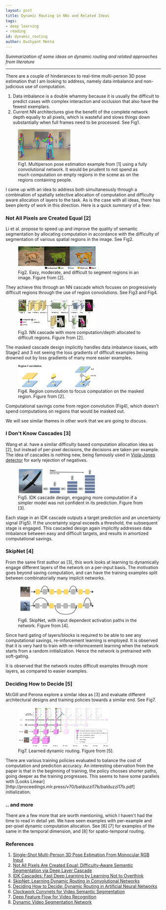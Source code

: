 ```yaml
---
layout: post
title: Dynamic Routing in NNs and Related Ideas
tags:
- deep learning
- reading
id: dynamic_routing
author: Dushyant Mehta
---
```


*Summarization of some ideas on dynamic routing and related approaches from literature*

-----

There are a couple of hinderances to real-time multi-person 3D pose estimation that I am looking to address, namely data imbalance and non-judicious use of computation. 
1. Data imbalance is a double whammy because it is usually the difficult to predict cases with complex interaction and occlusion that also have the fewest exemplars. 
2. Current NN architectures give the benefit of the complete network depth equally to all pixels, which is wasteful and slows things down substantially when full frames need to be processed. See Fig1.

 <figure>
  <img src="/assets/dynaRoute/multi_person.jpg" alt="Multi-person pose example" width="40%" display="block" margin-left="auto" margin-right="auto">
  <figcaption>Fig1. Multiperson pose estimation example from [1] using a fully convolutional network. It would be prudent to not spend as much computation on empty regions in the scene as on the regions containing people. </figcaption>
</figure> 
I came up with an idea to address both simultaneously through a combination of spatially selective allocation of computation and difficulty aware allocation of layers to the task. As is the case with all ideas, there has been plenty of work in this direction. Here is a quick summary of a few:

### Not All Pixels are Created Equal [2]
Li et al. propose to speed up and improve the quality of semantic segmentation by allocating computation in accordance with the difficulty of segmentation of various spatial regions in the image. See Fig2.
 <figure>
  <img src="/assets/dynaRoute/napce.jpg" alt="Not all pixels are created equal" width="60%" display="block" margin-left="auto" margin-right="auto">
  <figcaption>Fig2. Easy, moderate, and difficult to segment regions in an image. Figure from [2]. </figcaption>
</figure>
They achieve this through an NN cascade which focuses on progressively difficult regions through the use of region convolutions. See Fig3 and Fig4.
<figure>
  <img src="/assets/dynaRoute/napce2.jpg" alt="NN cascade" width="60%" display="block" margin-left="auto" margin-right="auto">
  <figcaption>Fig3. NN cascade with more computation/depth allocated to difficult regions. Figure from [2]. </figcaption>
</figure>
The masked cascade design implicitly handles data imbalance issues, with Stage2 and 3 not seeing the loss gradients of difficult examples being drowned out by loss gradients of many more easier examples.
<figure>
  <img src="/assets/dynaRoute/napce3.jpg" alt="Region Convolution" width="60%" display="block" margin-left="auto" margin-right="auto">
  <figcaption>Fig4. Region convolution to focus computation on the masked region. Figure from [2]. </figcaption>
</figure>
Computational savings come from region convolution (Fig4), which doesn't spend computations on regions that would be masked out.

We will see similar themes in other work that we are going to discuss.

### I Don't Know Cascades [3]
Wang et al. have a similar difficulty based computation allocation idea as [2], but instead of per-pixel decisions, the decisions are taken per example.
The idea of cascades is nothing new, being famously used in [Viola-Jones detector](https://en.wikipedia.org/wiki/Viola%E2%80%93Jones_object_detection_framework) for early rejection of negatives. 
<figure>
  <img src="/assets/dynaRoute/idk.png" alt="IDK Cascade" width="60%" display="block" margin-left="auto" margin-right="auto">
  <figcaption>Fig5. IDK cascade design, engaging more computation if a simpler model was not confident in its prediction. Figure from [3]. </figcaption>
</figure>

Each stage in an IDK cascade outputs a target prediction and an uncertainty signal (Fig5). If the uncertainty signal exceeds a threshold, the subsequent stage is engaged. This cascaded design again implicitly addresses data imbalance between easy and difficult targets, and results in amortized computational savings.

### SkipNet [4]
From the same first author as [3], this work looks at learning to dynamically engage different layers of the network on a per-input basis. The motivation goes beyond saving computation, and can have the training examples split between combinatorially many implicit networks.
<figure>
  <img src="/assets/dynaRoute/skipnet.png" alt="SkipnNet" width="60%" display="block" margin-left="auto" margin-right="auto">
  <figcaption>Fig6. SkipNet, with input dependent activation paths in the network. Figure from [4]. </figcaption>
</figure>
Since hard gating of layers/blocks is required to be able to see any computational savings, re-inforcement learning is employed. It is observed that it is very hard to train with re-informcement learning when the network starts from a random initialization. Hence the network is pretrained with soft-gating.

It is observed that the network routes difficult examples through more layers, as compared to easier examples.

### Deciding How to Decide [5]
McGill and Perona explore a similar idea as [3] and evaluate different architectural designs and training policies towards a similar end. See Fig7.
<figure>
  <img src="/assets/dynaRoute/dynaroute.jpg" alt="Dynamic Routing" width="70%" display="block" margin-left="auto" margin-right="auto">
  <figcaption>Fig7. Learned dynamic routing. Figure from [5]. </figcaption>
</figure>
There are various training policies evaluated to balance the cost of computation and prediction accuracy. An interesting obervation from the paper is that in the beginning of training, the policy chooses shorter paths, going deeper as the training progresses. This seems to have some parallels with [Looks Linear][http://proceedings.mlr.press/v70/balduzzi17b/balduzzi17b.pdf] initialization.

### .. and more
There are a few more that are worth mentioning, which I haven't had the time to read in detail yet. We have seen examples with per-example and per-pixel dynamic computation allocation. See [6] [7] for examples of the same in the temporal dimension, and [8] for spatio-temporal routing.

### References
1. [Single-Shot Multi-Person 3D Pose Estimation From Monocular RGB Input](https://arxiv.org/abs/1712.03453)
2. [Not All Pixels Are Created Equal: Difficulty-Aware Semantic Segmentation via Deep Layer Cascade](https://liuziwei7.github.io/projects/LayerCascade.html)
3. [IDK Cascades: Fast Deep Learning by Learning Not to Overthink](https://arxiv.org/abs/1706.00885)
4. [SkipNet: Learning Dynamic Routing in Convolutional Networks](https://arxiv.org/abs/1711.09485)
5. [Deciding How to Decide: Dynamic Routing in Artificial Neural Networks](https://arxiv.org/abs/1703.06217)
6. [Clockwork Convnets for Video Semantic Segmentation](https://arxiv.org/abs/1608.03609)
7. [Deep Feature Flow for Video Recognition](https://arxiv.org/abs/1611.07715)
8. [Dynamic Video Segmentation Network](https://arxiv.org/abs/1804.00931)



